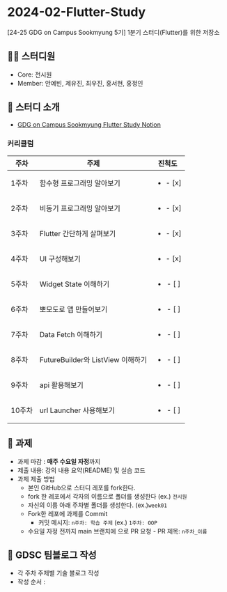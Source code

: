 # 2024-02-Flutter-Study

[24-25 GDG on Campus Sookmyung 5기] 1분기 스터디(Flutter)를 위한 저장소

## 👩‍💻 스터디원

- Core: 전시원
- Member: 안예빈, 제유진, 최우진, 홍서현, 홍정인

## 🤝 스터디 소개

- [GDG on Campus Sookmyung Flutter Study Notion](https://orange-whale-5b0.notion.site/1-Flutter-9cf96f00353040c5bdac95dfbb67c2d1?pvs=4)

### 커리큘럼

| 주차  | 주제                      |          진척도          |
| ----- | ------------------------- | :----------------------: |
| 1주차 | 함수형 프로그래밍 알아보기        | <ul><li>- [x] </li></ul> |
| 2주차 | 비동기 프로그래밍 알아보기          | <ul><li>- [x] </li></ul> |
| 3주차 | Flutter 간단하게 살펴보기               | <ul><li>- [x] </li></ul> |
| 4주차 | UI 구성해보기              | <ul><li>- [x] </li></ul> |
| 5주차 | Widget State 이해하기   | <ul><li>- [ ] </li></ul> |
| 6주차 | 뽀모도로 앱 만들어보기              | <ul><li>- [ ] </li></ul> |
| 7주차 | Data Fetch 이해하기              | <ul><li>- [ ] </li></ul> |
| 8주차 | FutureBuilder와 ListView 이해하기              | <ul><li>- [ ] </li></ul> |
| 9주차 | api 활용해보기              | <ul><li>- [ ] </li></ul> |
| 10주차 | url Launcher 사용해보기              | <ul><li>- [ ] </li></ul> |

## 💼 과제

- 과제 마감 : **매주 수요일 자정**까지
- 제출 내용: 강의 내용 요약(README) 및 실습 코드
- 과제 제출 방법
  - 본인 GitHub으로 스터디 레포를 fork한다.
  - fork 한 레포에서 각자의 이름으로 폴더를 생성한다 (ex.) `전시원`
  - 자신의 이름 아래 주차별 폴더를 생성한다. (ex.)`week01`
  - Fork한 레포에 과제를 Commit
    - 커밋 메시지: `n주차: 학습 주제` (ex.) `1주차: OOP`
  - 수요일 자정 전까지 main 브랜치에 으로 PR 요청 - PR 제목: `n주차_이름`

## 👀 GDSC 팀블로그 작성

- 각 주차 주제별 기술 블로그 작성
- 작성 순서 : 
